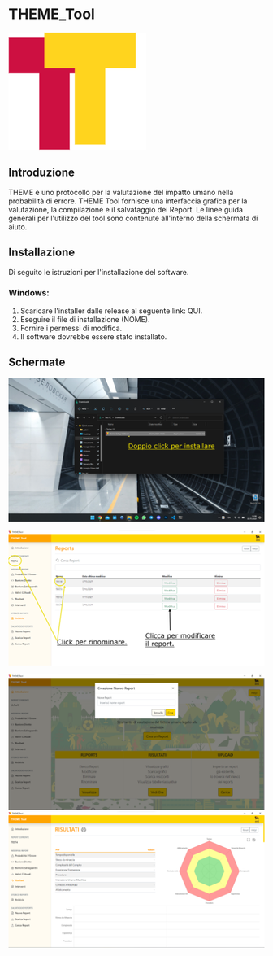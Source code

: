 # THEME_Tool 

![image](https://github.com/gabrieleaquaro/THEME_Tool/blob/main/THEME-source/images/icon.png)

## Introduzione 
THEME è uno protocollo per la valutazione del impatto umano nella probabilità di errore. THEME Tool fornisce una interfaccia grafica per la valutazione, la compilazione e il salvataggio dei Report.
Le linee guida generali per l'utilizzo del tool sono contenute all'interno della schermata di aiuto. 

## Installazione 
Di seguito le istruzioni per l'installazione del software. 

### Windows:
1. Scaricare l'installer dalle release al seguente link: QUI. 
2. Eseguire il file di installazione (NOME). 
3. Fornire i permessi di modifica. 
4. Il software dovrebbe essere stato installato. 

## Schermate

![image](https://github.com/gabrieleaquaro/THEME_Tool/blob/main/ScreenShots/Screenshot%202021-11-07%20160820.png)

![image](https://github.com/gabrieleaquaro/THEME_Tool/blob/main/ScreenShots/Screenshot_Archivio.png)

![image](https://github.com/gabrieleaquaro/THEME_Tool/blob/main/ScreenShots/Screenshot_Creation.png )
![image](https://github.com/gabrieleaquaro/THEME_Tool/blob/main/ScreenShots/Screenshot_Risultati.png)
